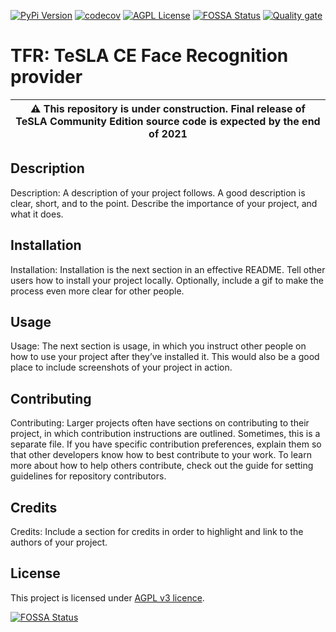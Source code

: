 [![PyPi Version](https://img.shields.io/pypi/v/tesla-ce-provider-fr-tfr.svg)](https://pypi.python.org/pypi/tesla-ce-provider-fr-tfr/)
[![codecov](https://codecov.io/gh/tesla-ce/provider-fr-tfr/branch/main/graph/badge.svg?token=PJJQMW981P)](https://codecov.io/gh/tesla-ce/provider-fr-tfr)
[![AGPL License](https://img.shields.io/badge/license-AGPL-blue.svg)](http://www.gnu.org/licenses/agpl-3.0)
[![FOSSA Status](https://app.fossa.com/api/projects/custom%2B26246%2Fgithub.com%2Ftesla-ce%2Fprovider-fr-tfr.svg?type=shield)](https://app.fossa.com/projects/custom%2B26246%2Fgithub.com%2Ftesla-ce%2Fprovider-fr-tfr?ref=badge_shield)
[![Quality gate](https://sonar.sunai.uoc.edu/api/project_badges/quality_gate?project=tesla-ce_provider-fr-tfr)](https://sonar.sunai.uoc.edu/dashboard?id=tesla-ce_provider-fr-tfr)
# TFR: TeSLA CE Face Recognition provider 

| :warning: This repository is **under construction**. Final release of TeSLA Community Edition source code is expected by the **end of 2021** |
| --- |

## Description
Description: A description of your project follows. A good description is clear, short, and to the point. Describe the importance of your project, and what it does.

## Installation
Installation: Installation is the next section in an effective README. Tell other users how to install your project locally. Optionally, include a gif to make the process even more clear for other people.

## Usage
Usage: The next section is usage, in which you instruct other people on how to use your project after they’ve installed it. This would also be a good place to include screenshots of your project in action.

## Contributing
Contributing: Larger projects often have sections on contributing to their project, in which contribution instructions are outlined. Sometimes, this is a separate file. If you have specific contribution preferences, explain them so that other developers know how to best contribute to your work. To learn more about how to help others contribute, check out the guide for setting guidelines for repository contributors.

## Credits
Credits: Include a section for credits in order to highlight and link to the authors of your project.

## License
This project is licensed under [AGPL v3 licence](http://www.gnu.org/licenses/agpl-3.0).

[![FOSSA Status](https://app.fossa.com/api/projects/custom%2B26246%2Fgithub.com%2Ftesla-ce%2Fprovider-fr-tfr.svg?type=large)](https://app.fossa.com/projects/custom%2B26246%2Fgithub.com%2Ftesla-ce%2Fprovider-fr-tfr?ref=badge_large)
